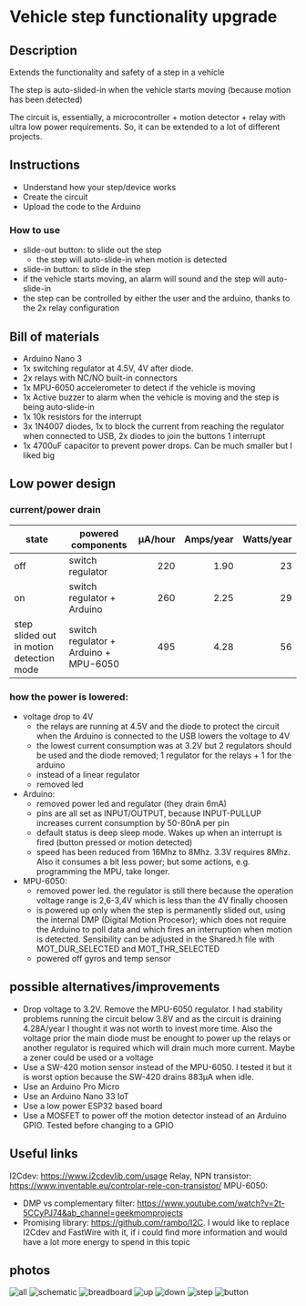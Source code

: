 # Vehicle step functionality upgrade

## Description
Extends the functionality and safety of a step in a vehicle

The step is auto-slided-in when the vehicle starts moving (because motion has been detected)

The circuit is, essentially, a microcontroller + motion detector + relay with ultra low power requirements. So, it can be extended to a lot of different projects.

## Instructions
- Understand how your step/device works
- Create the circuit
- Upload the code to the Arduino

### How to use
- slide-out button: to slide out the step
  - the step will auto-slide-in when motion is detected
- slide-in button: to slide in the step
- if the vehicle starts moving, an alarm will sound and the step will auto-slide-in
- the step can be controlled by either the user and the arduino, thanks to the 2x relay configuration

## Bill of materials
- Arduino Nano 3
- 1x switching regulator at 4.5V, 4V after diode.
- 2x relays with NC/NO built-in connectors
- 1x MPU-6050 accelerometer to detect if the vehicle is moving
- 1x Active buzzer to alarm when the vehicle is moving and the step is being auto-slide-in
- 1x 10k resistors for the interrupt
- 3x 1N4007 diodes, 1x to block the current from reaching the regulator when connected to USB, 2x diodes to join the buttons 1 interrupt
- 1x 4700uF capacitor to prevent power drops. Can be much smaller but I liked big

## Low power design

### current/power drain
| state                                    | powered components                    | µA/hour | Amps/year | Watts/year |
| ---------------------------------------- | ------------------------------------- | ------: | --------: | ---------: |
| off                                      | switch regulator                      |     220 |      1.90 |         23 |
| on                                       | switch regulator + Arduino            |     260 |      2.25 |         29 |
| step slided out in motion detection mode | switch regulator + Arduino + MPU-6050 |     495 |      4.28 |         56 |

### how the power is lowered:

- voltage drop to 4V
  - the relays are running at 4.5V and the diode to protect the circuit when the Arduino is connected to the USB lowers the voltage to 4V
  - the lowest current consumption was at 3.2V but 2 regulators should be used and the diode removed; 1 regulator for the relays + 1 for the arduino
  - instead of a linear regulator
  - removed led
- Arduino:
  - removed power led and regulator (they drain 6mA)
  - pins are all set as INPUT/OUTPUT, because INPUT-PULLUP increases current consumption by 50-80nA per pin
  - default status is deep sleep mode. Wakes up when an interrupt is fired (button pressed or motion detected)
  - speed has been reduced from 16Mhz to 8Mhz. 3.3V requires 8Mhz. Also it consumes a bit less power; but some actions, e.g. programming the MPU, take longer.
- MPU-6050:
  - removed power led. the regulator is still there because the operation voltage range is 2,6-3,4V which is less than the 4V finally choosen
  - is powered up only when the step is permanently slided out, using the internal DMP (Digital Motion Procesor); which does not require the Arduino to poll data and which fires an interruption when motion is detected. Sensibility can be adjusted in the Shared.h file with MOT_DUR_SELECTED and MOT_THR_SELECTED
  - powered off gyros and temp sensor

## possible alternatives/improvements
- Drop voltage to 3.2V. Remove the MPU-6050 regulator. I had stability problems running the circuit below 3.8V and as the circuit is draining 4.28A/year I thought it was not worth to invest more time. Also the voltage prior the main diode must be enought to power up the relays or another regulator is required which will drain much more current. Maybe a zener could be used or a voltage
- Use a SW-420 motion sensor instead of the MPU-6050. I tested it but it is worst option because the SW-420 drains 883µA when idle.
- Use an Arduino Pro Micro
- Use an Arduino Nano 33 IoT
- Use a low power ESP32 based board
- Use a MOSFET to power off the motion detector instead of an Arduino GPIO. Tested before changing to a GPIO

## Useful links

I2Cdev: https://www.i2cdevlib.com/usage
Relay, NPN transistor: https://www.inventable.eu/controlar-rele-con-transistor/
MPU-6050:
  - DMP vs complementary filter: https://www.youtube.com/watch?v=2t-5CCyPJ74&ab_channel=geekmomprojects
  - Promising library: https://github.com/rambo/I2C. I would like to replace I2Cdev and FastWire with it, if i could find more information and would have a lot more energy to spend in this topic

## photos
![all](images/all.jpg)
![schematic](images/schematic.png)
![breadboard](images/breadboard.jpg)
![up](images/up.jpg)
![down](images/down.jpg)
![step](images/step.jpg)
![button](images/button.jpg)
